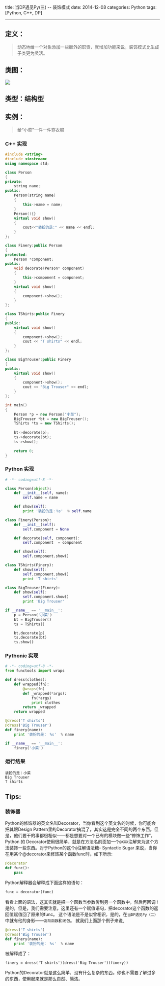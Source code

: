title: 当DP遇见Py(三) -- 装饰模式
date: 2014-12-08
categories: Python
tags: [Python, C++, DP]

---

## 定义：
> 动态地给一个对象添加一些额外的职责，就增加功能来说，装饰模式比生成子类更为灵活。

## 类图：
![][1]

## 类型：结构型

<!-- more -->

## 实例：
> 给“小菜”一件一件穿衣服

### C++ 实现
```C++
#include <string>
#include <iostream>
using namespace std;

class Person
{
private:
	string name;
public:
	Person(string name)
	{
		this->name = name;
	}
	Person(){}
	virtual void show()
	{
		cout<<"装扮的是:" << name << endl;
	}
};	

class Finery:public Person
{
protected:
	Person *component;
public:
	void decorate(Person* component)
	{
		this->component = component;
	}
	virtual void show()
	{
		component->show();
	}
};

class TShirts:public Finery
{
public:
	virtual void show()
	{
		component->show();
		cout << "T shirts" << endl;
	}
};

class BigTrouser:public Finery
{
public:
	virtual void show()
	{
		component->show();
		cout << "Big Trouser" << endl;
	}
};

int main()
{
	Person *p = new Person("小菜");
	BigTrouser *bt = new BigTrouser();
	TShirts *ts = new TShirts();
		
	bt->decorate(p);
	ts->decorate(bt);
	ts->show();
	
	return 0;
}
```

### Python 实现
```Python
# -*- coding=utf-8 -*-

class Person(object):
    def __init__(self, name):
        self.name = name

    def show(self):
        print '装扮的是：%s'  % self.name

class Finery(Person):
    def __init__(self):
        self.component = None

    def decorate(self, component):
        self.component  = component

    def show(self):
        self.component.show()

class TShirts(Finery):
    def show(self):
        self.component.show()
        print 'T shirts'

class BigTrouser(Finery):
    def show(self):
        self.component.show()
        print 'Big Trouser'

if __name__ == '__main__':
    p = Person('小菜')
    bt = BigTrouser()
    ts = TShirts()

    bt.decorate(p)
    ts.decorate(bt)
    ts.show()
```

### Pythonic 实现
```Python
# -*- coding=utf-8 -*-
from functools import wraps

def dress(clothes):
    def wrapped(fn):
        @wraps(fn)
        def _wrapped(*args):
            fn(*args)
            print clothes
        return _wrapped
    return wrapped

@dress('T shirts')
@dress('Big Trouser')
def finery(name):
    print '装扮的是： %s'  % name

if __name__ == '__main__':
    finery('小菜')
```

### 运行结果
```
装扮的是：小菜
Big Trouser
T shirts
```

## Tips:
### 装饰器
Python的修饰器的英文名叫Decorator，当你看到这个英文名的时候，你可能会把其跟Design Pattern里的Decorator搞混了，其实这是完全不同的两个东西。但是，他们要干的事都很相似——都是想要对一个已有的模块做一些“修饰工作”。Python 的 Decorator使用很简单，就是在方法名前面加一个`@XXX`注解来为这个方法装饰一些东西。对于Python的这个`@`注解语法糖- Syntactic Sugar 来说，当你在用某个@decorator来修饰某个函数func时，如下所示:
```python
@decorator
def func():
    pass
```
Python解释器会解释成下面这样的语句：
```python
func = decorator(func)
```
看看上面的语法，这其实就是把一个函数当参数传到另一个函数中，然后再回调！是的，但是，我们需要注意，这里还有一个赋值语句，把decorator这个函数的返回值赋值回了原来的func。
这个语法是不是似曾相识，是的，在`当DP遇见Py（二）`中就有他的身影——`高阶函数`和`闭包`。
就我们上面那个例子来说,
```python
@dress('T shirts')
@dress('Big Trouser')
def finery(name):
    print '装扮的是： %s'  % name
```
被解释成了：
```
finery = dress('T shirts')(dress('Big Trouser')(finery))
```
Python的Decorator就是这么简单，没有什么复杂的东西，你也不需要了解过多的东西，使用起来就是那么自然、简洁。

  [1]: http://78rbbi.com1.z0.glb.clouddn.com/o_ch3.装饰模式.png